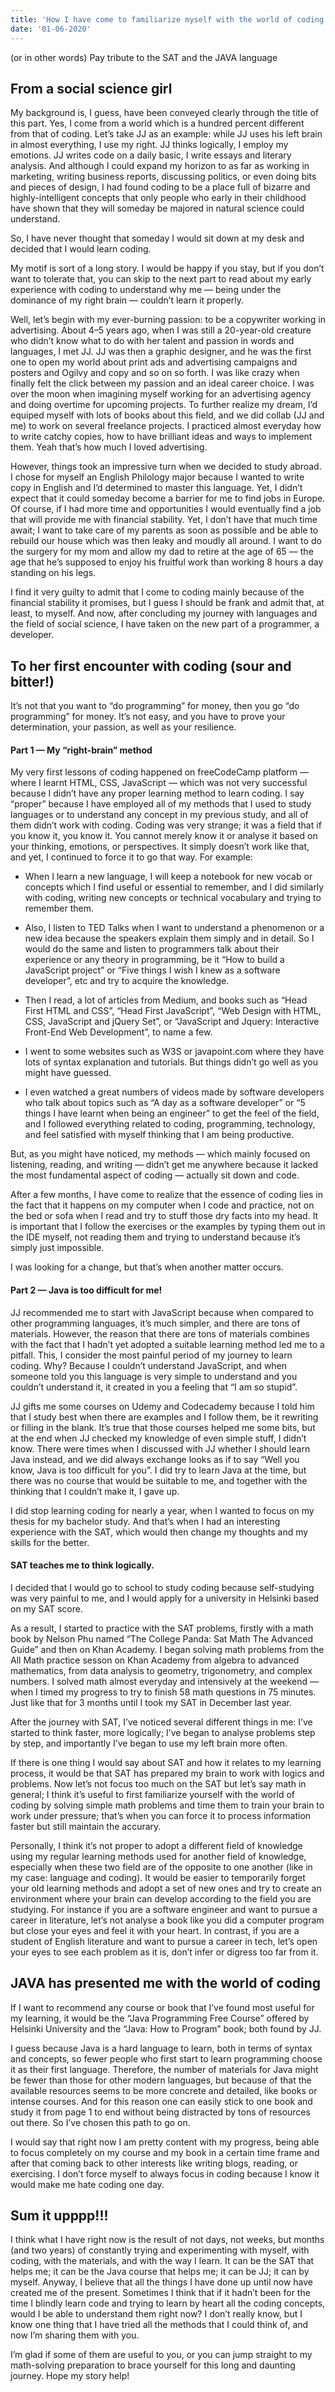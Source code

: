 ```yaml
---
title: 'How I have come to familiarize myself with the world of coding'
date: '01-06-2020'
---
```

(or in other words) Pay tribute to the SAT and the JAVA language

## From a social science girl

My background is, I guess, have been conveyed clearly through the title of this part. Yes, I come from a world which is a hundred percent different from that of coding. Let’s take JJ as an example: while JJ uses his left brain in almost everything, I use my right. JJ thinks logically, I employ my emotions. JJ writes code on a daily basic, I write essays and literary analysis. And although I could expand my horizon to as far as working in marketing, writing business reports, discussing politics, or even doing bits and pieces of design, I had found coding to be a place full of bizarre and highly-intelligent concepts that only people who early in their childhood have shown that they will someday be majored in natural science could understand.

So, I have never thought that someday I would sit down at my desk and decided that I would learn coding.

My motif is sort of a long story. I would be happy if you stay, but if you don’t want to tolerate that, you can skip to the next part to read about my early experience with coding to understand why me — being under the dominance of my right brain — couldn’t learn it properly.

Well, let’s begin with my ever-burning passion: to be a copywriter working in advertising. About 4–5 years ago, when I was still a 20-year-old creature who didn’t know what to do with her talent and passion in words and languages, I met JJ. JJ was then a graphic designer, and he was the first one to open my world about print ads and advertising campaigns and posters and Ogilvy and copy and so on so forth. I was like crazy when finally felt the click between my passion and an ideal career choice. I was over the moon when imagining myself working for an advertising agency and doing overtime for upcoming projects. To further realize my dream, I’d equiped myself with lots of books about this field, and we did collab (JJ and me) to work on several freelance projects. I practiced almost everyday how to write catchy copies, how to have brilliant ideas and ways to implement them. Yeah that’s how much I loved advertising.

However, things took an impressive turn when we decided to study abroad. I chose for myself an English Philology major because I wanted to write copy in English and I’d determined to master this language. Yet, I didn’t expect that it could someday become a barrier for me to find jobs in Europe. Of course, if I had more time and opportunities I would eventually find a job that will provide me with financial stability. Yet, I don’t have that much time await; I want to take care of my parents as soon as possible and be able to rebuild our house which was then leaky and moudly all around. I want to do the surgery for my mom and allow my dad to retire at the age of 65 — the age that he’s supposed to enjoy his fruitful work than working 8 hours a day standing on his legs.

I find it very guilty to admit that I come to coding mainly because of the financial stability it promises, but I guess I should be frank and admit that, at least, to myself. And now, after concluding my journey with languages and the field of social science, I have taken on the new part of a programmer, a developer.

## To her first encounter with coding (sour and bitter!)

It’s not that you want to “do programming” for money, then you go “do programming” for money. It’s not easy, and you have to prove your determination, your passion, as well as your resilience.

#### Part 1 — My “right-brain” method

My very first lessons of coding happened on freeCodeCamp platform — where I learnt HTML, CSS, JavaScript — which was not very successful because I didn’t have any proper learning method to learn coding. I say “proper” because I have employed all of my methods that I used to study languages or to understand any concept in my previous study, and all of them didn’t work with coding. Coding was very strange; it was a field that if you know it, you know it. You cannot merely know it or analyse it based on your thinking, emotions, or perspectives. It simply doesn’t work like that, and yet, I continued to force it to go that way. For example:

- When I learn a new language, I will keep a notebook for new vocab or concepts which I find useful or essential to remember, and I did similarly with coding, writing new concepts or technical vocabulary and trying to remember them.

- Also, I listen to TED Talks when I want to understand a phenomenon or a new idea because the speakers explain them simply and in detail. So I would do the same and listen to programmers talk about their experience or any theory in programming, be it “How to build a JavaScript project” or “Five things I wish I knew as a software developer”, etc and try to acquire the knowledge.

- Then I read, a lot of articles from Medium, and books such as “Head First HTML and CSS”, “Head First JavaScript”, “Web Design with HTML, CSS, JavaScript and jQuery Set”, or “JavaScript and Jquery: Interactive Front-End Web Development”, to name a few.

- I went to some websites such as W3S or javapoint.com where they have lots of syntax explanation and tutorials. But things didn’t go well as you might have guessed.

- I even watched a great numbers of videos made by software developers who talk about topics such as “A day as a software developer” or “5 things I have learnt when being an engineer” to get the feel of the field, and I followed everything related to coding, programming, technology, and feel satisfied with myself thinking that I am being productive.

But, as you might have noticed, my methods — which mainly focused on listening, reading, and writing — didn’t get me anywhere because it lacked the most fundamental aspect of coding — actually sit down and code.

After a few months, I have come to realize that the essence of coding lies in the fact that it happens on my computer when I code and practice, not on the bed or sofa when I read and try to stuff those dry facts into my head. It is important that I follow the exercises or the examples by typing them out in the IDE myself, not reading them and trying to understand because it’s simply just impossible.

I was looking for a change, but that’s when another matter occurs.

#### Part 2 — Java is too difficult for me!

JJ recommended me to start with JavaScript because when compared to other programming languages, it’s much simpler, and there are tons of materials. However, the reason that there are tons of materials combines with the fact that I hadn’t yet adopted a suitable learning method led me to a pitfall. This, I consider the most painful period of my journey to learn coding. Why? Because I couldn’t understand JavaScript, and when someone told you this language is very simple to understand and you couldn’t understand it, it created in you a feeling that “I am so stupid”.

JJ gifts me some courses on Udemy and Codecademy because I told him that I study best when there are examples and I follow them, be it rewriting or filling in the blank. It’s true that those courses helped me some bits, but at the end when JJ checked my knowledge of even simple stuff, I didn’t know. There were times when I discussed with JJ whether I should learn Java instead, and we did always exchange looks as if to say “Well you know, Java is too difficult for you”. I did try to learn Java at the time, but there was no course that would be suitable to me, and together with the thinking that I couldn’t make it, I gave up.

I did stop learning coding for nearly a year, when I wanted to focus on my thesis for my bachelor study. And that’s when I had an interesting experience with the SAT, which would then change my thoughts and my skills for the better.

#### SAT teaches me to think logically.

I decided that I would go to school to study coding because self-studying was very painful to me, and I would apply for a university in Helsinki based on my SAT score.

As a result, I started to practice with the SAT problems, firstly with a math book by Nelson Phu named “The College Panda: Sat Math The Advanced Guide” and then on Khan Academy. I began solving math problems from the All Math practice sesson on Khan Academy from algebra to advanced mathematics, from data analysis to geometry, trigonometry, and complex numbers. I solved math almost everyday and intensively at the weekend — when I timed my progress to try to finish 58 math questions in 75 minutes. Just like that for 3 months until I took my SAT in December last year.

After the journey with SAT, I’ve noticed several different things in me: I’ve started to think faster, more logically; I’ve began to analyse problems step by step, and importantly I’ve began to use my left brain more often.

If there is one thing I would say about SAT and how it relates to my learning process, it would be that SAT has prepared my brain to work with logics and problems. Now let’s not focus too much on the SAT but let’s say math in general; I think it’s useful to first familiarize yourself with the world of coding by solving simple math problems and time them to train your brain to work under pressure; that’s when you can force it to process information faster but still maintain the accurary.

Personally, I think it’s not proper to adopt a different field of knowledge using my regular learning methods used for another field of knowledge, especially when these two field are of the opposite to one another (like in my case: language and coding). It would be easier to temporarily forget your old learning methods and adopt a set of new ones and try to create an environment where your brain can develop according to the field you are studying. For instance if you are a software engineer and want to pursue a career in literature, let’s not analyse a book like you did a computer program but close your eyes and feel it with your heart. In contrast, if you are a student of English literature and want to pursue a career in tech, let’s open your eyes to see each problem as it is, don’t infer or digress too far from it.

## JAVA has presented me with the world of coding

If I want to recommend any course or book that I’ve found most useful for my learning, it would be the “Java Programming Free Course” offered by Helsinki University and the “Java: How to Program” book; both found by JJ.

I guess because Java is a hard language to learn, both in terms of syntax and concepts, so fewer people who first start to learn programming choose it as their first language. Therefore, the number of materials for Java might be fewer than those for other modern languages, but because of that the available resources seems to be more concrete and detailed, like books or intense courses. And for this reason one can easily stick to one book and study it from page 1 to end without being distracted by tons of resources out there. So I’ve chosen this path to go on.

I would say that right now I am pretty content with my progress, being able to focus completely on my course and my book in a certain time frame and after that coming back to other interests like writing blogs, reading, or exercising. I don’t force myself to always focus in coding because I know it would make me hate coding one day.

## Sum it upppp!!!
I think what I have right now is the result of not days, not weeks, but months (and two years) of constantly trying and experimenting with myself, with coding, with the materials, and with the way I learn. It can be the SAT that helps me; it can be the Java course that helps me; it can be JJ; it can by myself. Anyway, I believe that all the things I have done up until now have created me of the present. Sometimes I think that if it hadn’t been for the time I blindly learn code and trying to learn by heart all the coding concepts, would I be able to understand them right now? I don’t really know, but I know one thing that I have tried all the methods that I could think of, and now I’m sharing them with you.

I’m glad if some of them are useful to you, or you can jump straight to my math-solving preparation to brace yourself for this long and daunting journey. Hope my story help!
